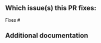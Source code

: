<!--  Thanks for sending a pull request!  Here are some tips for you:
1. If this is your first time, please read our contributor guidelines: https://github.com/Code-Hex/vz/blob/master/CONTRIBUTING.md
2. Please create a new issue before creating this PR. However, You can continue it without creating issues if this PR fixes any documentations such as typo.
3. Do not send Pull Requests for large (150 ~ lines) code changes. If so, I am not motivated to review your code. Basically, I write the code.
-->

## Which issue(s) this PR fixes:

<!--
*Automatically closes linked issue when PR is merged.
Usage: `Fixes #<issue number>`, or `Fixes (paste link of issue)`.
_If PR is about `failing-tests or flakes`, please post the related issues/tests in a comment and do not use `Fixes`_*
-->
Fixes #

## Additional documentation

<!--
This section can be blank.
-->
